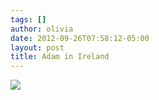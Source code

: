 ```yaml
---
tags: []
author: olivia
date: 2012-09-26T07:58:12-05:00
layout: post
title: Adam in Ireland
---
```


![](/media/maymt0Zsog1qga9s2o1_1280.jpg)
